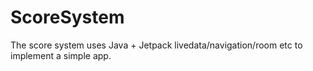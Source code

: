 # ScoreSystem

The score system uses Java + Jetpack livedata/navigation/room etc to implement a simple app.
